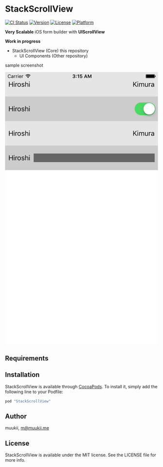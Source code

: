 # StackScrollView

[![CI Status](http://img.shields.io/travis/muukii/StackScrollView.svg?style=flat)](https://travis-ci.org/muukii/StackScrollView)
[![Version](https://img.shields.io/cocoapods/v/StackScrollView.svg?style=flat)](http://cocoapods.org/pods/StackScrollView)
[![License](https://img.shields.io/cocoapods/l/StackScrollView.svg?style=flat)](http://cocoapods.org/pods/StackScrollView)
[![Platform](https://img.shields.io/cocoapods/p/StackScrollView.svg?style=flat)](http://cocoapods.org/pods/StackScrollView)

**Very Scalable** iOS form builder with **UIScrollView**

**Work in progress**

- StackScrollView (Core) this repository
    - UI Components (Other repository)

sample screenshot

![](shot.png)

## Requirements

## Installation

StackScrollView is available through [CocoaPods](http://cocoapods.org). To install
it, simply add the following line to your Podfile:

```ruby
pod "StackScrollView"
```

## Author

muukii, m@muukii.me

## License

StackScrollView is available under the MIT license. See the LICENSE file for more info.
